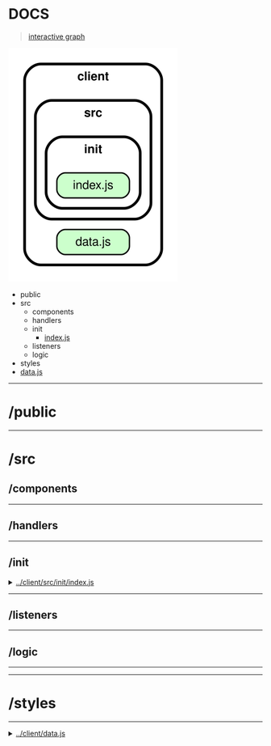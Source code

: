 <!-- BEGIN TITLE -->

# DOCS

<!-- END TITLE -->

<!-- BEGIN TREE -->

> [interactive graph](./dependency-graph.html)

![dependency graph](./dependency-graph.svg)

<!-- END TREE -->

<!-- BEGIN TOC -->

- public
- src
  - components
  - handlers
  - init
    - [index.js](#clientsrcinitindexjs)
  - listeners
  - logic
- styles
- [data.js](#clientdatajs)

---

<!-- END TOC -->

<!-- BEGIN DOCS -->

# /public

---

# /src

## /components

---

## /handlers

---

## /init

<details><summary><a href="../../client/src/init/index.js" id="clientsrcinitindexjs">../client/src/init/index.js</a></summary>

</details>

---

## /listeners

---

## /logic

---

---

# /styles

---

<details><summary><a href="../../client/data.js" id="clientdatajs">../client/data.js</a></summary>

</details>

<!-- END DOCS -->
